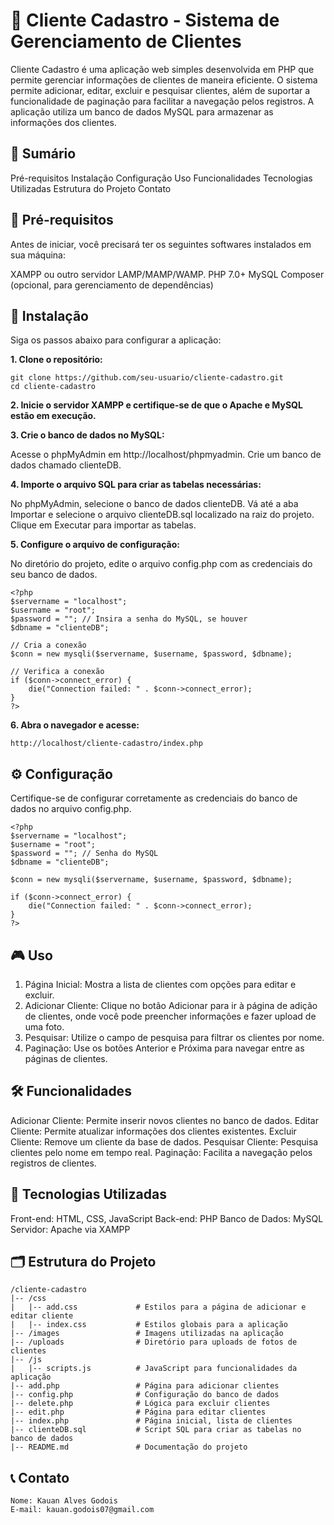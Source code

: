 # 📖 **Cliente Cadastro - Sistema de Gerenciamento de Clientes**
Cliente Cadastro é uma aplicação web simples desenvolvida em PHP que permite gerenciar informações de clientes de maneira eficiente. O sistema permite adicionar, editar, excluir e pesquisar clientes, além de suportar a funcionalidade de paginação para facilitar a navegação pelos registros. A aplicação utiliza um banco de dados MySQL para armazenar as informações dos clientes.

## 📝 **Sumário**
Pré-requisitos
Instalação
Configuração
Uso
Funcionalidades
Tecnologias Utilizadas
Estrutura do Projeto
Contato

## 🔧 **Pré-requisitos**
Antes de iniciar, você precisará ter os seguintes softwares instalados em sua máquina:

XAMPP ou outro servidor LAMP/MAMP/WAMP.
PHP 7.0+
MySQL
Composer (opcional, para gerenciamento de dependências)

## 🚀 **Instalação**
Siga os passos abaixo para configurar a aplicação:

**1. Clone o repositório:**

    git clone https://github.com/seu-usuario/cliente-cadastro.git
    cd cliente-cadastro

**2. Inicie o servidor XAMPP e certifique-se de que o Apache e MySQL estão em execução.**

**3. Crie o banco de dados no MySQL:**

Acesse o phpMyAdmin em http://localhost/phpmyadmin.
Crie um banco de dados chamado clienteDB.

**4. Importe o arquivo SQL para criar as tabelas necessárias:**

No phpMyAdmin, selecione o banco de dados clienteDB.
Vá até a aba Importar e selecione o arquivo clienteDB.sql localizado na raiz do projeto.
Clique em Executar para importar as tabelas.

**5. Configure o arquivo de configuração:**

No diretório do projeto, edite o arquivo config.php com as credenciais do seu banco de dados.

    <?php
    $servername = "localhost";
    $username = "root";
    $password = ""; // Insira a senha do MySQL, se houver
    $dbname = "clienteDB";
    
    // Cria a conexão
    $conn = new mysqli($servername, $username, $password, $dbname);
    
    // Verifica a conexão
    if ($conn->connect_error) {
        die("Connection failed: " . $conn->connect_error);
    }
    ?>

**6. Abra o navegador e acesse:**

    http://localhost/cliente-cadastro/index.php

## ⚙️ **Configuração**
Certifique-se de configurar corretamente as credenciais do banco de dados no arquivo config.php.

    <?php
    $servername = "localhost";
    $username = "root";
    $password = ""; // Senha do MySQL
    $dbname = "clienteDB";
    
    $conn = new mysqli($servername, $username, $password, $dbname);
    
    if ($conn->connect_error) {
        die("Connection failed: " . $conn->connect_error);
    }
    ?>

## 🎮 **Uso**
1. Página Inicial: Mostra a lista de clientes com opções para editar e excluir.
2. Adicionar Cliente: Clique no botão Adicionar para ir à página de adição de clientes, onde você pode preencher informações e fazer upload de uma foto.
3. Pesquisar: Utilize o campo de pesquisa para filtrar os clientes por nome.
4. Paginação: Use os botões Anterior e Próxima para navegar entre as páginas de clientes.

## 🛠️ **Funcionalidades**
Adicionar Cliente: Permite inserir novos clientes no banco de dados.
Editar Cliente: Permite atualizar informações dos clientes existentes.
Excluir Cliente: Remove um cliente da base de dados.
Pesquisar Cliente: Pesquisa clientes pelo nome em tempo real.
Paginação: Facilita a navegação pelos registros de clientes.

## 🧰 **Tecnologias Utilizadas**
Front-end: HTML, CSS, JavaScript
Back-end: PHP
Banco de Dados: MySQL
Servidor: Apache via XAMPP

## 🗂️ **Estrutura do Projeto**
    /cliente-cadastro
    |-- /css
    |   |-- add.css             # Estilos para a página de adicionar e editar cliente 
    |   |-- index.css           # Estilos globais para a aplicação
    |-- /images                 # Imagens utilizadas na aplicação
    |-- /uploads                # Diretório para uploads de fotos de clientes
    |-- /js
    |   |-- scripts.js          # JavaScript para funcionalidades da aplicação
    |-- add.php                 # Página para adicionar clientes
    |-- config.php              # Configuração do banco de dados
    |-- delete.php              # Lógica para excluir clientes
    |-- edit.php                # Página para editar clientes
    |-- index.php               # Página inicial, lista de clientes
    |-- clienteDB.sql           # Script SQL para criar as tabelas no banco de dados
    |-- README.md               # Documentação do projeto

## 📞 **Contato**
    Nome: Kauan Alves Godois
    E-mail: kauan.godois07@gmail.com
